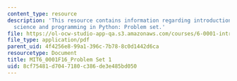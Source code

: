 ```yaml
---
content_type: resource
description: 'This resource contains information regarding introduction to computer
  science and programming in Python: Problem set.'
file: https://ol-ocw-studio-app-qa.s3.amazonaws.com/courses/6-0001-introduction-to-computer-science-and-programming-in-python-fall-2016/8cf75481d7047180c386de3e485bd050_MIT6_0001F16_ps1.pdf
file_type: application/pdf
parent_uid: 4f4256e8-99a1-396c-7b78-8c0d1442d6ca
resourcetype: Document
title: MIT6_0001F16_Problem Set 1
uid: 8cf75481-d704-7180-c386-de3e485bd050
---
```

